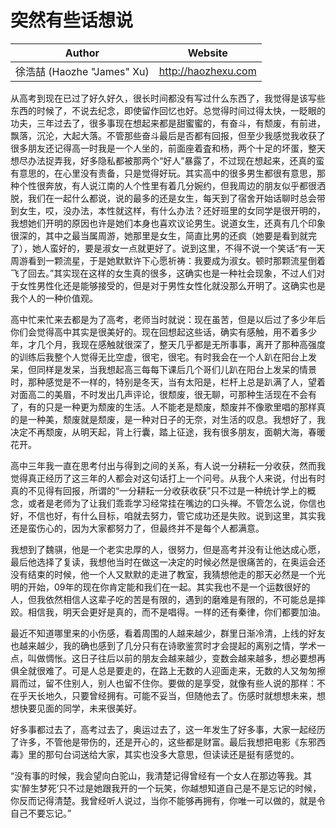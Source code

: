 突然有些话想说
==============

 Author                     | Website 
----------------------------|---------------------
 徐浩喆 (Haozhe "James" Xu) | http://haozhexu.com

从高考到现在已过了好久好久，很长时间都没有写过什么东西了，我觉得是该写些东西的时候了，不说去纪念，即使留作回忆也好。总觉得时间过得太快，一眨眼的功夫，三年过去了，很多事现在想起来都是甜蜜蜜的，有奋斗，有颓废，有前进，飘落，沉沦，大起大落。不管那些奋斗最后是否都有回报，但至少我感觉我收获了很多朋友还记得高一时我是一个人坐的，前面座着査和杨，两个十足的坏蛋，整天想尽办法捉弄我，好多隐私都被那两个“好人”暴露了，不过现在想起来，还真的蛮有意思的，在心里没有责备，只是觉得好玩。其实高中的很多男生都很有意思，那种个性很奔放，有人说江南的人个性里有着几分婉约，但我周边的朋友似乎都很洒脱，我们在一起什么都说，说的最多的还是女生，每天到了宿舍开始话聊时总会带到女生，哎，没办法，本性就这样，有什么办法？还好班里的女同学是很开明的，我想她们开明的原因也许是她们本身也喜欢议论男生。说道女生，还真有几个印象很深的，其中之最当属周游，她那里是女生，简直比男的还疯（她要是看到就完了），她人蛮好的，要是淑女一点就更好了。说到这里，不得不说一个笑话“有一天周游看到一颗流星，于是她默默许下心愿祈祷：我要成为淑女。顿时那颗流星倒着飞了回去。”其实现在这样的女生真的很多，这确实也是一种社会现象，不过人们对于女性男性化还是能够接受的，但是对于男性女性化就没那么开明了。这确实也是我个人的一种价值观。

高中忙来忙来去都是为了高考，老师当时就说：现在虽苦，但是以后过了多少年后你们会觉得高中其实是很美好的。现在回想起这些话，确实有感触，用不着多少年，才几个月，我现在感触就很深了，整天几乎都是无所事事，离开了那种高强度的训练后我整个人觉得无比空虚，很宅，很宅。有时我会在一个人趴在阳台上发呆，但同样是发呆，当我想起高三每每下课后几个哥们儿趴在阳台上发呆的情景时，那种感觉是不一样的，特别是冬天，当有太阳是，栏杆上总是趴满了人，望着对面高二的美眉，不时发出几声评论，很颓废，很无聊，可那种生活现在不会有了，有的只是一种更为颓废的生活。人不能老是颓废，颓废并不像歌里唱的那样真的是一种美，颓废就是颓废，是一种对日子的无奈，对生活的叹息。我想好了，我决定不再颓废，从明天起，背上行囊，踏上征途，我有很多朋友，面朝大海，春暖花开。

高中三年我一直在思考付出与得到之间的关系，有人说一分耕耘一分收获，然而我觉得真正经历了这三年的人都会对这句话打上一个问号。从我个人来说，付出有时真的不见得有回报，所谓的“一分耕耘一分收获收获”只不过是一种统计学上的概念，或者是老师为了让我们乖乖学习经常挂在嘴边的口头禅。不管怎么说，你信也好，不信也好，有什么目标，咱就去努力，管它成功还是失败。说到这里，其实我还是蛮伤心的，因为大家都努力了，但最终并不是每个人都满意。

我想到了魏骐，他是一个老实忠厚的人，很努力，但是高考并没有让他达成心愿，最后他选择了复读，我想他当时在做这一决定的时候必然是很痛苦的，在奥运会还没有结束的时候，他一个人又默默的走进了教室，我猜想他走的那天必然是一个光明的开始，09年的现在你肯定能和我们在一起。其实我也不是一个运数很好的人，但我依然相信人这辈子吃的苦是有限的，遇到的磨难是有限的，不可能总是摔跤。相信我，明天会更好是真的，而不是唱得。一样的还有秦律，你们都要加油。

最近不知道哪里来的小伤感，看着周围的人越来越少，群里日渐冷清，上线的好友也越来越少，我的确也感到了几分只有在诗歌鉴赏时才会提起的离别之情，学术一点，叫做惆怅。这日子往后以前的朋友会越来越少，变数会越来越多，想必要想再俱全就很难了。可是人总是要走的，在路上无数的人迎面走来，无数的人又匆匆擦肩而过，留不住别人，别人也留不住你。要做的是享受，就像有些人说的那样：不在乎天长地久，只要曾经拥有。可能不妥当，但随他去了。伤感时就想想未来，想想快要见面的同学，未来很美好。

好多事都过去了，高考过去了，奥运过去了，这一年发生了好多事，大家一起经历了许多，不管他是带伤的，还是开心的，这些都是财富。最后我想把电影《东邪西毒》里的那句台词送给大家，其实也没多大意思，但读读还是挺有感觉的。

“没有事的时候，我会望向白驼山，我清楚记得曾经有一个女人在那边等我。其实‘醉生梦死’只不过是她跟我开的一个玩笑，你越想知道自己是不是忘记的时候，你反而记得清楚。我曾经听人说过，当你不能够再拥有，你唯一可以做的，就是令自己不要忘记。”
